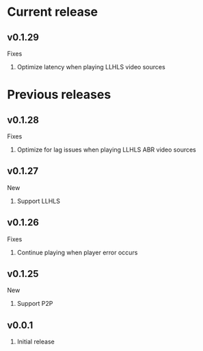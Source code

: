 # Current release

## v0.1.29

Fixes

1. Optimize latency when playing LLHLS video sources

# Previous releases

## v0.1.28

Fixes

1. Optimize for lag issues when playing LLHLS ABR video sources

## v0.1.27

New

1. Support LLHLS

## v0.1.26

Fixes

1. Continue playing when player error occurs

## v0.1.25

New

1. Support P2P


## v0.0.1

1. Initial release
